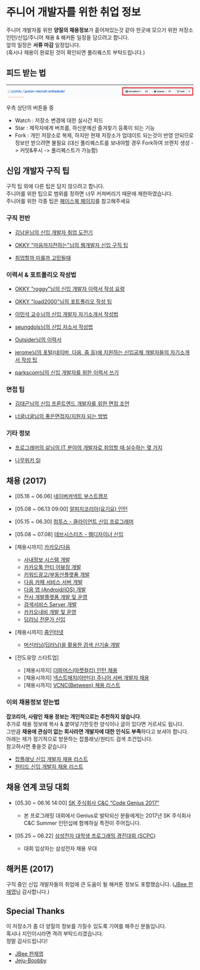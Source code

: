 # 주니어 개발자를 위한 취업 정보

주니어 개발자를 위한 **양질의 채용정보**가 흩어져있는것 같아 한곳에 모으기 위한 저장소  
인턴/신입/주니어 채용 & 해커톤 일정을 담으려고 합니다.  
앞의 일정은 **서류 마감** 일정입니다.  
(혹시나 채용이 완료된 것이 확인되면 풀리퀘스트 부탁드립니다.)  

## 피드 받는 법

![버튼설명](./images/버튼설명.png)

우측 상단의 버튼들 중

* Watch : 저장소 변경에 대한 실시간 피드
* Star : 제작자에게 버프를, 하신분께선 즐겨찾기 등록이 되는 기능
* Fork : 개인 저장소로 복제, 하지만 현재 저장소가 업데이트 되는것이 반영 안되므로 정보만 받으려면 불필요 (대신 풀리퀘스트를 보내야할 경우 Fork하여 브랜치 생성 -> 커밋&푸시 -> 풀리퀘스트가 가능함)

## 신입 개발자 구직 팁

구직 팁 외에 다른 팁은 담지 않으려고 합니다.  
주니어를 위한 팁으로 범위를 정하면 너무 커져버리기 때문에 제한하였습니다.    
주니어를 위한 각종 팁은 [페이스북 페이지](https://www.facebook.com/devbeginner/)를 참고해주세요

### 구직 전반

* [김남윤님의 신입 개발자 취업 도전기](https://www.slideshare.net/ssuser565d51/ss-61448739)

* [OKKY "마음까지전하는"님의 웹개발자 신입 구직 팁](https://okky.kr/article/314704)

* [취업할까 미룰까 고민될때](https://brunch.co.kr/@jojoldu/1)

### 이력서 & 포트폴리오 작성법

* [OKKY "roggy"님의 신입 개발자 이력서 작성 요령](https://okky.kr/article/319687)

* [OKKY "load2000"님의 포트폴리오 작성 팁](https://okky.kr/article/368504)

* [이민석 교수님의 신입 개발자 자기소개서 작성법](http://hl1itj.tistory.com/90)

* [seungdols님의 신입 자소서 작성법](https://brunch.co.kr/@seungdols/11)

* [Outsider님의 이력서](https://blog.outsider.ne.kr/1234)

* [jerome님의 포털(네이버, 다음, 줌 등)에 지원하는 신입공채 개발자들의 자기소개서 작성 팁](http://jerome75.tistory.com/2)

* [parkscom님의 신입 개발자를 위한 이력서 쓰기](http://parkscom.tistory.com/1167111262)

### 면접 팁

* [김태곤님의 신입 프론트엔드 개발자를 위한 면접 조언](https://taegon.kim/archives/5770)

* [너굴너굴님의 좋은면접자/지원자 되는 방법](https://repo.yona.io/doortts/blog/post/292)

### 기타 정보

* [프로그래머의 삶님의 IT 분야의 개발자로 취업할 때 실수하는 몇 가지](http://coderlife.tistory.com/88)

* [나무위키 SI](https://namu.wiki/w/SI)

## 채용 (2017)

* [05.16 ~ 06.06] [네이버커넥트 부스트캠프](http://boostcamp.connect.or.kr/recruit.html)

* [05.08 ~ 06.13 09:00] [알피지코리아(요기요) 인턴](https://rgpkorea.recruiter.co.kr/app/jobnotice/view?systemKindCode=MRS1&jobnoticeSn=9117)

* [05.15 ~ 06.30] [컴투스 - 클라이언트 신입 프로그래머](http://com2us.com/recruit/recruit_popup0)

* [05.08 ~ 07.08] [데브시스터즈 - 웹디자이너 신입](https://www.jobplanet.co.kr/companies/90431/job_postings/85090/%EC%9B%B9-%EB%94%94%EC%9E%90%EC%9D%B4%EB%84%88/%EB%8D%B0%EB%B8%8C%EC%8B%9C%EC%8A%A4%ED%84%B0%EC%A6%88?_rs_act=search&_rs_con=job_postings&_rs_element=search_result)

* [채용시까지] [카카오/다음](https://careers.kakao.com/jobs) 
  * [사내정보 시스템 개발](https://careers.kakao.com/jobs/P-9336?part=TECHNOLOGY&page=1&company=KAKAO)
  * [카카오톡 안티 어뷰징 개발](https://careers.kakao.com/jobs/P-10098?part=TECHNOLOGY&page=2&company=KAKAO)
  * [키워드광고/부동산플랫폼 개발](https://careers.kakao.com/jobs/P-10004?part=TECHNOLOGY&page=4&company=KAKAO)
  * [다음 카페 서비스 서버 개발](https://careers.kakao.com/jobs/P-10084?part=TECHNOLOGY&page=5&company=KAKAO)
  * [다음 앱 (Android/iOS) 개발](https://careers.kakao.com/jobs/P-10051?part=TECHNOLOGY&page=5&company=KAKAO)
  * [전사 개발플랫폼 개발 및 운영](https://careers.kakao.com/jobs/P-10126?part=TECHNOLOGY&searchTxt=&page=1)
  * [검색서비스 Server 개발](https://careers.kakao.com/jobs/P-10115?part=TECHNOLOGY&searchTxt=&page=1)
  * [카카오내비 개발 및 운영](https://careers.kakao.com/jobs/P-10014?part=TECHNOLOGY&searchTxt=&page=3)
  * [딥러닝 전문가 신입](https://careers.kakao.com/jobs/P-9884?part=TECHNOLOGY&searchTxt=&page=8)
  
* [채용시까지] [줌인터넷](http://www.estsoft.co.kr/Default.aspx?wbs=5.0.3&sg1=&sg2=&sg3=&sg=&occupation=dev)
  * [머신러닝(딥러닝)을 활용한 검색 신기술 개발](http://www.estsoft.co.kr/Default.aspx?wbs=5.0.3.5&rcrtid=R201704140001)

* [전도유망 스타트업]
  * [채용시까지] [더파머스(마켓컬리) 인턴 채용](https://www.wanted.co.kr/wd/3921?referer_id=22216)
  * [채용시까지] [넥스트매치(아만다) 주니어 서버 개발자 채용](https://www.wanted.co.kr/wd/3164?referer_id=23685) 
  * [채용시까지] [VCNC(Between) 채용 리스트](https://www.wanted.co.kr/company/1053)

### 이외 채용정보 얻는법

**잡코리아, 사람인 채용 정보는 개인적으로는 추천하지 않습니다**.  
추가로 채용 정보에 복사 & 붙여넣기한듯한 양식이나 글이 있다면 거르셔도 됩니다.  
그만큼 **채용에 관심이 없는 회사라면 개발자에 대한 인식도 부족**하다고 보셔야 합니다.  
아래는 제가 정기적으로 방문하는 잡플래닛/원티드 검색 조건입니다.  
참고하시면 좋을것 같습니다

* [잡플래닛 신입 개발자 채용 리스트](https://www.jobplanet.co.kr/job_postings/search?utf8=%E2%9C%93&query=&jp_show_search_result=true&jp_show_search_result_chk=true&occupation_level2_ids%5B%5D=11610&occupation_level2_ids%5B%5D=11604&occupation_level2_ids%5B%5D=11603&industry_level2_ids%5B%5D=709&industry_level2_ids%5B%5D=702&recruitment_type_ids%5B%5D=1&order_by=score&page=1)
* [원티드 신입 개발자 채용 리스트](https://www.wanted.co.kr/wdlist/518?referer_id=23685&years=0)

## 채용 연계 코딩 대회

* [05.30 ~ 06.16 14:00] [SK 주식회사 C&C “Code Genius 2017”](https://programmers.co.kr/competitions/24/sk-%EC%A3%BC%EC%8B%9D%ED%9A%8C%EC%82%AC-cc-code-genius-2017)  
  * 본 프로그래밍 대회에서 Genius로 발탁되신 분들에게는 2017년 SK 주식회사 C&C Summer 인턴십에 함께하실 특전이 주어집니다.

* [05.25 ~ 06.22] [삼성전자 대학생 프로그래밍 경진대회 (SCPC)](https://www.codeground.org/commu/commons/noticeView/AVuDdnmlACcDWREQ)
  * 대회 입상자는 삼성전자 채용 우대

## 해커톤 (2017)

구직 중인 신입 개발자들의 취업에 큰 도움이 될 해커톤 정보도 포함했습니다. ([JBee 한재엽](https://github.com/JaeYeopHan)님 감사합니다.)

## Special Thanks

이 저장소가 좀 더 양질의 정보를 가질수 있도록 기여를 해주신 분들입니다.  
혹시나 지인이시라면 격려 부탁드리겠습니다.  
정말 감사드립니다!

* [JBee 한재엽](https://github.com/JaeYeopHan)
* [Jeju-Boobby](https://github.com/Jeju-Boobby)
